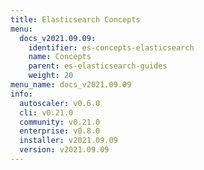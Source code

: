 ```yaml
---
title: Elasticsearch Concepts
menu:
  docs_v2021.09.09:
    identifier: es-concepts-elasticsearch
    name: Concepts
    parent: es-elasticsearch-guides
    weight: 20
menu_name: docs_v2021.09.09
info:
  autoscaler: v0.6.0
  cli: v0.21.0
  community: v0.21.0
  enterprise: v0.8.0
  installer: v2021.09.09
  version: v2021.09.09
---
```


